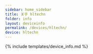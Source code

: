 ```yaml
---
sidebar: home_sidebar
title: 关于 hltechn
folder: info
layout: deviceinfo
permalink: /devices/hltechn/
device: hltechn
---
```

{% include templates/device_info.md %}

